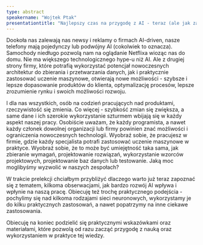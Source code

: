 ```yaml
---
type: abstract
speakername: "Wojtek Ptak"
presentationtitle: "Najlepszy czas na przygodę z AI - teraz (ale jak zacząć)?"
---
```

Dookoła nas zalewają nas newsy i reklamy o firmach AI-driven, nasze telefony mają pojedynczy lub podwójny AI (cokolwiek to oznacza). Samochody niedługo pozwolą nam na oglądanie Netflixa wioząc nas do domu. Nie ma większego technologicznego hype-u niż AI. Ale z drugiej strony firmy, które potrafią wykorzystać potencjał nowoczesnych architektur do zbierania i przetwarzania danych, jak i praktycznie zastosować uczenie maszynowe, otwierają nowe możliwości - szybsze i lepsze dopasowanie produktów do klienta, optymalizację procesów, lepsze zrozumienie rynku i swoich możliwości rozwoju.

I dla nas wszystkich, osób na codzień pracujących nad produktami, rzeczywistość się zmienia. Co więcej - szybkość zmian się zwiększa, a same dane i ich szerokie wykorzystanie szturmem wbijają się w każdy aspekt naszej pracy. Osobiście uważam, że każdy programista, a nawet każdy członek dowolnej organizacji lub firmy powinien znać możliwości i ograniczenia nowoczesnych technologii. Wyobraź sobie, że pracujesz w firmie, gdzie każdy specjalista potrafi zastosować uczenie maszynowe w praktyce. Wyobraź sobie, że to może być umiejętność taka sama, jak zbieranie wymagań, projektowanie rozwiązań, wykorzystanie wzorców projektowych, projektowanie baz danych lub testowanie. Jaką moc moglibyśmy wyzwolić w naszych zespołach?

W trakcie prelekcji chciałbym przybliżyć dlaczego warto już teraz zapoznać się z tematem, kilkoma obserwacjami, jak bardzo rozwój AI wpływa i wpłynie na naszą pracę. Obiecuję też trochę praktycznego podejścia - pochylimy się nad kilkoma rodzajami sieci neuronowych, wykorzystamy je do kilku praktycznych zastosowań, a nawet popatrzymy na inne ciekawe zastosowania.

Obiecuję na koniec podzielić się praktycznymi wskazówkami oraz materiałami, które pozwolą od razu zacząć przygodę z nauką oraz wykorzystaniem w praktyce tej wiedzy.
